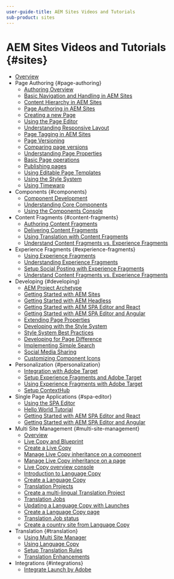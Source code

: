 ```yaml
---
user-guide-title: AEM Sites Videos and Tutorials
sub-product: sites
---
```


# AEM Sites Videos and Tutorials {#sites}

+ [Overview](overview.md)
+ Page Authoring {#page-authoring}
  + [Authoring Overview](page-authoring/aem-sites-authoring-overview.md)
  + [Basic Navigation and Handling in AEM Sites](page-authoring/basic-handling-sites-feature-video-use.md)
  + [Content Hierarchy in AEM Sites](page-authoring/content-hierarchy-feature-video-use.md)
  + [Page Authoring in AEM Sites](page-authoring/page-authoring-overview-feature-video-use.md)
  + [Creating a new Page](page-authoring/creating-page-feature-video-use.md)
  + [Using the Page Editor](page-authoring/page-editor-feature-video-use.md)
  + [Understanding Responsive Layout](page-authoring/responsive-layout-feature-video-understand.md)
  + [Page Tagging in AEM Sites](page-authoring/page-tagging-feature-video-use.md)
  + [Page Versioning](page-authoring/page-versioning-feature-video-use.md)
  + [Comparing page versions](page-authoring/page-diff-feature-video-use.md)
  + [Understanding Page Properties](page-authoring/page-properties-feature-video-understand.md)
  + [Basic Page operations](page-authoring/page-operations-feature-video-use.md)
  + [Publishing pages](page-authoring/publication-management-feature-video-use.md)
  + [Using Editable Page Templates](page-authoring/template-editor-feature-video-use.md)
  + [Using the Style System](page-authoring/style-system-feature-video-use.md)
  + [Using Timewarp](page-authoring/timewarp-feature-video-use.md)
+ Components {#components}
  + [Component Development](components/component-development.md)
  + [Understanding Core Components](components/core-components-feature-video-understand.md)
  + [Using the Components Console](components/components-console-feature-video-use.md)
+ Content Fragments {#content-fragments}
  + [Authoring Content Fragments](content-fragments/content-fragments-feature-video-use.md)
  + [Delivering Content Fragments](content-fragments/content-fragments-delivery-feature-video-use.md)
  + [Using Translation with Content Fragments](content-fragments/content-fragments-translation-feature-video-use.md)
  + [Understand Content Fragments vs. Experience Fragments](content-fragments/understand-content-fragments-and-experience-fragments.md)
+ Experience Fragments {#experience-fragments}
  + [Using Experience Fragments](experience-fragments/experience-fragments-feature-video-use.md)
  + [Understanding Experience Fragments](experience-fragments/experience-fragments-feature-video-understand.md)
  + [Setup Social Posting with Experience Fragments](experience-fragments/experience-fragments-social-technical-video-setup.md)
  + [Understand Content Fragments vs. Experience Fragments](https://docs.adobe.com/content/help/en/experience-manager-learn/sites/content-fragments/understand-content-fragments-and-experience-fragments.html)
+ Developing {#developing}
  + [AEM Project Archetype](developing/aem-project-archetype.md)
  + [Getting Started with AEM Sites](https://docs.adobe.com/content/help/en/experience-manager-learn/getting-started-wknd-tutorial-develop/overview.html)
  + [Getting Started with AEM Headless](https://docs.adobe.com/content/help/en/experience-manager-learn/getting-started-with-aem-headless/overview.html)
  + [Getting Started with AEM SPA Editor and React](https://docs.adobe.com/content/help/en/experience-manager-learn/spa-react-tutorial/overview.html)
  + [Getting Started with AEM SPA Editor and Angular](https://docs.adobe.com/content/help/en/experience-manager-learn/spa-angular-tutorial/overview.html)
  + [Extending Page Properties](developing/page-properties-technical-video-develop.md)
  + [Developing with the Style System](developing/style-system-technical-video-understand.md)
  + [Style System Best Practices](developing/style-organization-style-system-understand-article.md)
  + [Developing for Page Difference](developing/page-diff-technical-video-develop.md)
  + [Implementing Simple Search](developing/search-tutorial-develop.md)
  + [Social Media Sharing](developing/social-media-sharing-technical-video-use.md)
  + [Customizing Component Icons](developing/component-icons-technical-video-develop.md)
+ Personalization {#personalization}
  + [Integration with Adobe Target](https://helpx.adobe.com/marketing-cloud/how-to/aem-target.html)
  + [Setup Experience Fragments and Adobe Target](personalization/experience-fragment-target-technical-video-setup.md)
  + [Using Experience Fragments with Adobe Target](personalization/experience-fragment-target-offer-feature-video-use.md)
  + [Setup ContextHub](personalization/context-hub-technical-video-setup.md)
+ Single Page Applications {#spa-editor}
  + [Using the SPA Editor](spa-editor/spa-editor-framework-feature-video-use.md)
  + [Hello World Tutorial](spa-editor/spa-editor-helloworld-tutorial-use.md)
  + [Getting Started with AEM SPA Editor and React](https://docs.adobe.com/content/help/en/experience-manager-learn/spa-react-tutorial/overview.html)
  + [Getting Started with AEM SPA Editor and Angular](https://docs.adobe.com/content/help/en/experience-manager-learn/spa-angular-tutorial/overview.html)
+ Multi Site Management {#multi-site-management}
  + [Overview](./multi-site-management/language-copy-overview.md)
  + [Live Copy and Blueprint](./multi-site-management/live-copy-and-blueprint.md)
  + [Create a Live Copy](./multi-site-management/create-live-copy.md)
  + [Manage Live Copy inheritance on a component](./multi-site-management/manage-component-inheritance-live-copy.md)
  + [Manage Live Copy inheritance on a page](./multi-site-management/manage-page-inheritance-live-copy.md)
  + [Live Copy overview console](./multi-site-management/live-copy-overview-console.md)
  + [Introduction to Language Copy](./multi-site-management/language-copy-overview.md)
  + [Create a Language Copy](./multi-site-management/create-launguage-copy.md)
  + [Translation Projects](./multi-site-management/manage-translation-projects.md)
  + [Create a multi-lingual Translation Project](./multi-site-management/create-multinational-translational-project.md)
  + [Translation Jobs](./multi-site-management/create-translation-job.md)
  + [Updating a Language Copy with Launches](./multi-site-management/updating-language-copy.md)
  + [Create a Language Copy page](./multi-site-management/create-new-page-language-copy.md)
  + [Translation Job status](./multi-site-management/translation-job-status.md)
  + [Create a country site from Language Copy](./multi-site-management/create-new-site.md)
+ Translation {#translation}
  + [Using Multi Site Manager](translation/multi-site-manager-feature-video-use.md)
  + [Using Language Copy](translation/language-copy-feature-video-use.md)
  + [Setup Translation Rules](translation/translation-rules-editor-technical-video-setup.md)
  + [Translation Enhancements](translation/translation-enhancements-feature-video-use.md)
+ Integrations {#integrations}
  + [Integrate Launch by Adobe](integration/adobe-launch-integration-tutorial-understand.md)
